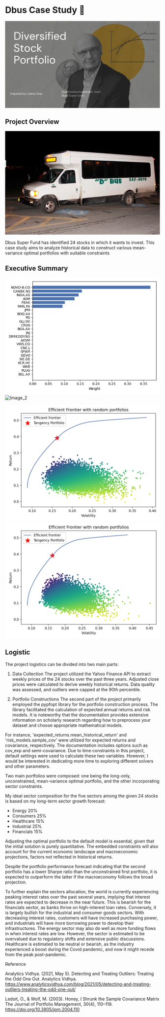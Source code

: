 # Dbus Case Study 🚎

[![Slides](/Resources/Images/Pictures/ppt_cover.png)](https://www.canva.com/design/DAF2omzYPZ0/7We1rvkrmcWJcc1cug6byw/edit?utm_content=DAF2omzYPZ0&utm_campaign=designshare&utm_medium=link2&utm_source=sharebutton)

## Project Overview
![Dbus](/Resources/Images/Pictures/DBUS.webp)

Dbus Super Fund has identified 24 stocks in which it wants to invest. This case study aims to analyze historical data to construct various mean-variance optimal portfolios with suitable constraints

## Executive Summary
![Image_1](/Resources/Images/weights_unconstrained.png)
![Image_2](/Resources/Images/weights_sector_constrained_10%cap.png)

![Image_1](/Resources/Images/efficient_frontier_unconstrained.png)
![Image_2](/Resources/Images/efficient_frontier_constrained.png)

## Logistic
The project logistics can be divided into two main parts:

1. Data Collection
The project utilized the Yahoo Finance API to extract weekly prices of the 24 stocks over the past three years. Adjusted close prices were calculated to derive weekly historical returns. Data quality was assessed, and outliers were capped at the 90th percentile.


2. Portfolio Constructions
The second part of the project primarily employed the pypfopt library for the portfolio construction process. The library facilitated the calculation of expected annual returns and risk models. It is noteworthy that the documentation provides extensive information on scholarly research regarding how to preprocess your dataset and choose appropriate mathematical models.

For instance, 'expected_returns.mean_historical_return' and 'risk_models.sample_cov' were utilized for expected returns and covariance, respectively. The documentation includes options such as cov_exp and semi-covariance. Due to time constraints in this project, default settings were used to calculate these two variables. However, I would be interested in dedicating more time to exploring different solvers and other parameters.

Two main portfolios were composed: one being the long-only, unconstrained, mean-variance optimal portfolio, and the other incorporating sector constraints.

My ideal sector composition for the five sectors among the given 24 stocks is based on my long-term sector growth forecast:
- Energy 20%
- Consumers 25%
- Healthcare 15%
- Industrial 25%
- Financials 15%

Adjusting the optimal portfolio to the default model is essential, given that the initial solution is purely quantitative. The embedded constraints will also account for the current economic landscape and macroeconomic projections, factors not reflected in historical returns.

Despite the portfolio performance forecast indicating that the second portfolio has a lower Sharpe ratio than the unconstrained first portfolio, it is expected to outperform the latter if the macroeconomy follows the broad projection.

To further explain the sectors allocation, the world is currently experiencing peaking interest rates over the past several years, implying that interest rates are expected to decrease in the near future. This is bearish for the financials sector, as banks thrive on high-interest loan rates. Conversely, it is largely bullish for the industrial and consumer goods sectors. With decreasing interest rates, customers will have increased purchasing power, and industrials will have more borrowing power to develop their infrastructures. The energy sector may also do well as more funding flows in when interest rates are low. However, the sector is estimated to be overvalued due to regulatory shifts and extensive public discussions. Healthcare is estimated to be neutral or bearish, as the industry experienced a boost during the Covid pandemic, and now it might recede from the peak post-pandemic.


Reference

Analytics Vidhya. (2021, May 5). Detecting and Treating Outliers: Treating the Odd One Out. Analytics Vidhya. https://www.analyticsvidhya.com/blog/2021/05/detecting-and-treating-outliers-treating-the-odd-one-out/

Ledoit, O., & Wolf, M. (2003). Honey, I Shrunk the Sample Covariance Matrix The Journal of Portfolio Management, 30(4), 110–119. https://doi.org/10.3905/jpm.2004.110
